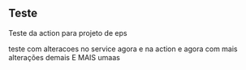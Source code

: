 ## Teste
Teste da action para projeto de eps    

teste com alteracoes no service agora e na action e agora com mais alterações demais E MAIS umaas